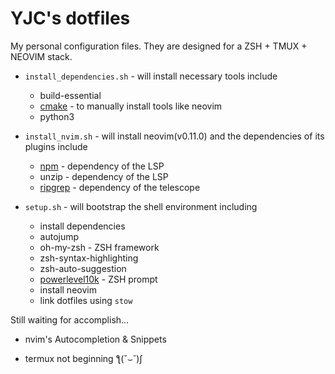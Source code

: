 # YJC's dotfiles

My personal configuration files. They are designed for a ZSH + TMUX + NEOVIM stack.

- `install_dependencies.sh` - will install necessary tools include
    - build-essential
    - [cmake](https://cmake.org/files/) - to manually install tools like neovim
    - python3

- `install_nvim.sh` - will install neovim(v0.11.0) and the dependencies of its plugins include
    - [npm](https://github.com/npm/npm) - dependency of the LSP
    - unzip - dependency of the LSP 
    - [ripgrep](https://github.com/BurntSushi/ripgrep) - dependency of the telescope

- `setup.sh` - will bootstrap the shell environment including
    - install dependencies
    - autojump
    - oh-my-zsh - ZSH framework
    - zsh-syntax-highlighting
    - zsh-auto-suggestion
    - [powerlevel10k](https://github.com/romkatv/powerlevel10k) - ZSH prompt
    - install neovim
    - link dotfiles using `stow`

Still waiting for accomplish...

- nvim's Autocompletion & Snippets

- termux not beginning ƪ(˘⌣˘)ʃ

